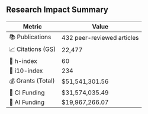 ## Research Impact Summary

| Metric             | Value                    |
|--------------------|--------------------------|
| 📚 Publications | 432 peer-reviewed articles |
| 📈 Citations (GS) | 22,477 |
| 🔬 h-index | 60 |
| 🎯 i10-index | 234 |
| 💰 Grants (Total) | $51,541,301.56 |
| 💼 CI Funding | $31,574,035.49 |
| 🤝 AI Funding | $19,967,266.07 |
